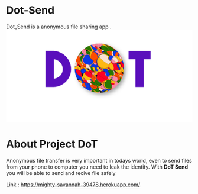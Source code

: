 # Dot-Send
Dot_Send is a anonymous file sharing app . 
<br/>
![](/dot.png)
<br/>
# About Project DoT

Anonymous file transfer is very important in todays world, even to send files from your phone to computer you need to leak the identity. With <b>DoT Send</b> you will be able to send and recive file safely
<br/>

Link : https://mighty-savannah-39478.herokuapp.com/
